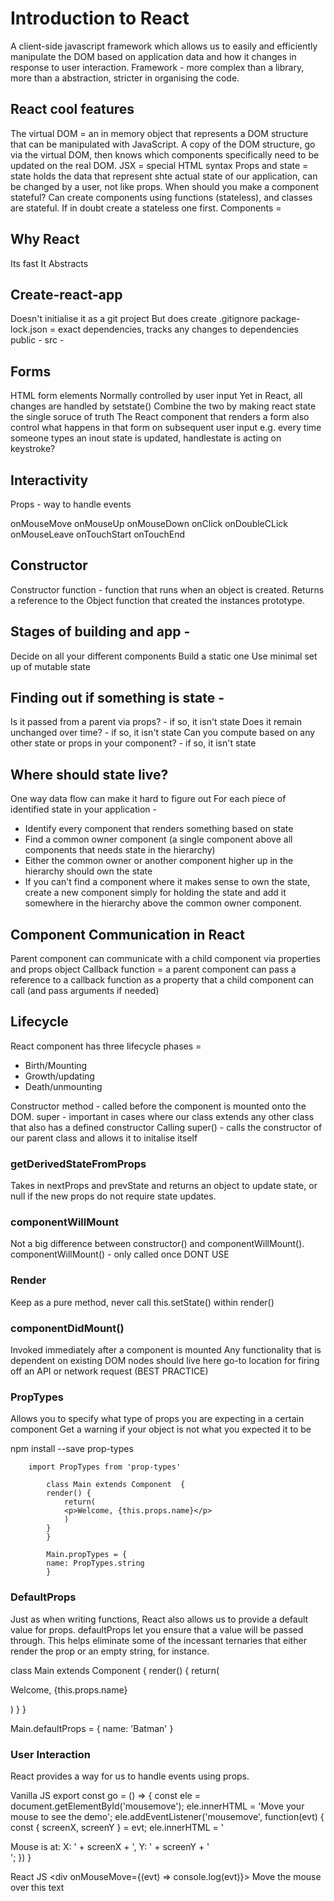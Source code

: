 # Introduction to React
A client-side javascript framework which allows us to easily and efficiently manipulate the DOM based on application data and how it changes in response to user interaction.
Framework - more complex than a library, more than a abstraction, stricter in organising the code.

## React cool features
The virtual DOM = an in memory object that represents a DOM structure that can be manipulated with JavaScript. A copy of the DOM structure, go via the virtual DOM, then knows which components specifically need to be updated on the real DOM.
JSX = special HTML syntax 
Props and state = state holds the data that represent shte actual state of our application, can be changed by a user, not like props. When should you make a component stateful? Can create components using functions (stateless), and classes are stateful. If in doubt create a stateless one first.
Components = 

## Why React
Its fast
It Abstracts

## Create-react-app
Doesn't initialise it as a git project
But does create .gitignore
package-lock.json = exact dependencies, tracks any changes to dependencies
public - 
src - 

## Forms
HTML form elements
Normally controlled by user input
Yet in React, all changes are handled by setstate()
Combine the two by making react state the single soruce of truth
The React component that renders a form also control what happens in that form on subsequent user input
e.g. every time someone types an inout state is updated, handlestate is acting on keystroke?

## Interactivity
Props - way to handle events

onMouseMove
onMouseUp
onMouseDown
onClick
onDoubleCLick
onMouseLeave
onTouchStart
onTouchEnd

## Constructor
Constructor function - function that runs when an object is created.
Returns a reference to the Object function that created the instances prototype.
 

 ## Stages of building and app -
 Decide on all your different components
 Build a static one
 Use minimal set up of mutable state


 ## Finding out if something is state - 
 Is it passed from a parent via props? - if so, it isn't state
 Does it remain unchanged over time? - if so, it isn't state
 Can you compute based on any other state or props in your component? - if so, it isn't state

 ## Where should state live?
 One way data flow can make it hard to figure out 
 For each piece of identified state in your application - 
 - Identify every component that renders something based on state
 - Find a common owner component (a single component above all components that needs state in the hierarchy)
 - Either the common owner or another component higher up in the hierarchy should own the state
 - If you can't find a component where it makes sense to own the state, create a new component simply for holding the state and add it somewhere in the hierarchy above the common owner component.

## Component Communication in React 
Parent component can communicate with a child component via properties and props object
Callback function = a parent component can pass a reference to a callback function as a property that a child component can call (and pass arguments if needed)


## Lifecycle
React component has three lifecycle phases = 
- Birth/Mounting
- Growth/updating
- Death/unmounting

Constructor method - called before the component is mounted onto the DOM.
super - important in cases where our class extends any other class that also has a defined constructor
Calling super() - calls the constructor of our parent class and allows it to initalise itself

### getDerivedStateFromProps
Takes in nextProps and prevState and returns an object to update state, or null if the new props do not require state updates.

### componentWillMount
Not a big difference between constructor() and componentWillMount().
componentWillMount() - only called once
DONT USE

### Render
Keep as a pure method, never call this.setState() within render()

### componentDidMount()
Invoked immediately after a component is mounted
 Any functionality that is dependent on existing DOM nodes should live here 
 go-to location for firing off an API or network request (BEST PRACTICE)

### PropTypes
Allows you to specify what type of props you are expecting in a certain component
Get a warning if your object is not what you expected it to be

npm install --save prop-types

        import PropTypes from 'prop-types'

            class Main extends Component  {
            render() {
                return(
                <p>Welcome, {this.props.name}</p>
                )
            }
            }

            Main.propTypes = {
            name: PropTypes.string
            }

### DefaultProps
Just as when writing functions, React also allows us to provide a default value for props. defaultProps let you ensure that a value will be passed through. This helps eliminate some of the incessant ternaries that either render the prop or an empty string, for instance.

class Main extends Component  {
  render() {
    return(
      <p> Welcome, {this.props.name} </p>
    )
  }
}

Main.defaultProps = {
  name: 'Batman'
}


### User Interaction 
React provides a way for us to handle events using props.

Vanilla JS 
    export const go = () => {
    const ele = document.getElementById('mousemove');
    ele.innerHTML = 'Move your mouse to see the demo';
    ele.addEventListener('mousemove', function(evt) {
      const { screenX, screenY } = evt;
      ele.innerHTML = '<div>Mouse is at: X: ' +
            screenX + ', Y: ' + screenY +
                      '</div>';
    })
    }

React JS
    <div onMouseMove={(evt) => console.log(evt)}>
    Move the mouse over this text
    </div>

